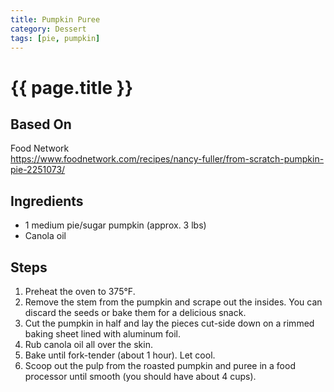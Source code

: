 ```yaml
---
title: Pumpkin Puree
category: Dessert
tags: [pie, pumpkin]
---
```


# {{ page.title }}

## Based On
Food Network
<br>
<https://www.foodnetwork.com/recipes/nancy-fuller/from-scratch-pumpkin-pie-2251073/>

## Ingredients
* 1 medium pie/sugar pumpkin (approx. 3 lbs)
* Canola oil

## Steps
1.  Preheat the oven to 375°F.
2.  Remove the stem from the pumpkin and scrape out the insides. You can discard the seeds or bake them for a delicious snack.
3.  Cut the pumpkin in half and lay the pieces cut-side down on a rimmed baking sheet lined with aluminum foil.
4.  Rub canola oil all over the skin.
5.  Bake until fork-tender (about 1 hour). Let cool.
6.  Scoop out the pulp from the roasted pumpkin and puree in a food processor until smooth (you should have about 4 cups).
